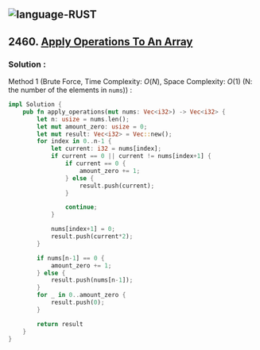 ![language-RUST](https://img.shields.io/badge/RUST-8d4004?style=for-the-badge&logo=RUST)
---

## 2460. [Apply Operations To An Array](https://leetcode.com/problems/apply-operations-to-an-array)

### Solution :

Method 1 (Brute Force, Time Complexity: $O(N)$, Space Complexity: $O(1)$ (N: the number of the elements in `nums`)) :
```rust
impl Solution {
    pub fn apply_operations(mut nums: Vec<i32>) -> Vec<i32> {
        let n: usize = nums.len();
        let mut amount_zero: usize = 0;
        let mut result: Vec<i32> = Vec::new();
        for index in 0..n-1 {
            let current: i32 = nums[index];
            if current == 0 || current != nums[index+1] {
                if current == 0 {
                    amount_zero += 1;
                } else {
                    result.push(current);
                }

                continue;
            }

            nums[index+1] = 0;
            result.push(current*2);
        }

        if nums[n-1] == 0 {
            amount_zero += 1;
        } else {
            result.push(nums[n-1]);
        }
        for _ in 0..amount_zero {
            result.push(0);
        }

        return result
    }
}
```
